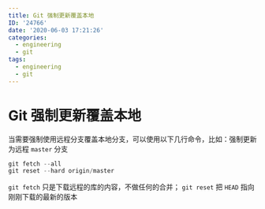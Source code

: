 ```yaml
---
title: Git 强制更新覆盖本地
ID: '24766'
date: '2020-06-03 17:21:26'
categories:
  - engineering
  - git
tags:
  - engineering
  - git
---
```


# Git 强制更新覆盖本地

当需要强制使用远程分支覆盖本地分支，可以使用以下几行命令，比如：强制更新为远程 `master` 分支

``` js 
git fetch --all
git reset --hard origin/master
```

`git fetch` 只是下载远程的库的内容，不做任何的合并； `git reset` 把 `HEAD` 指向刚刚下载的最新的版本
 
 
 
 
 
